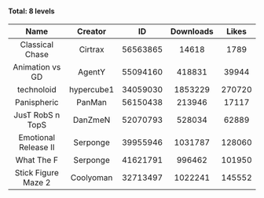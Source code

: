 #### Total: 8 levels

| Name | Creator | ID | Downloads | Likes |
|:---:|:---:|:---:|:---:|:---:|
| Classical Chase | Cirtrax | 56563865 | 14618 | 1789
| Animation vs GD | AgentY | 55094160 | 418831 | 39944
| technoloid | hypercube1 | 34059030 | 1853229 | 270720
| Panispheric | PanMan | 56150438 | 213946 | 17117
| JusT RobS n TopS | DanZmeN | 52070793 | 528034 | 62889
| Emotional Release II | Serponge | 39955946 | 1031787 | 128060
| What The F | Serponge | 41621791 | 996462 | 101950
| Stick Figure Maze 2 | Coolyoman | 32713497 | 1022241 | 145552
